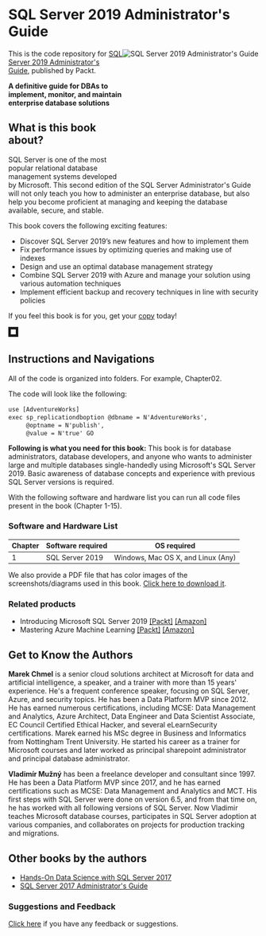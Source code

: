 # SQL Server 2019 Administrator's Guide

<a href="https://www.packtpub.com/product/sql-server-2019-administrator-s-guide-second-edition/9781789954326"><img src="https://static.packt-cdn.com/products/9781789954326/cover/smaller" alt="SQL Server 2019 Administrator's Guide" height="256px" align="right"></a>

This is the code repository for [SQL Server 2019 Administrator's Guide](https://www.packtpub.com/product/sql-server-2019-administrator-s-guide-second-edition/9781789954326), published by Packt.

**A definitive guide for DBAs to implement, monitor, and maintain enterprise database solutions**

## What is this book about?
SQL Server is one of the most popular relational database management systems developed by Microsoft. This second edition of the SQL Server Administrator's Guide will not only teach you how to administer an enterprise database, but also help you become proficient at managing and keeping the database available, secure, and stable.

This book covers the following exciting features: 

* Discover SQL Server 2019’s new features and how to implement them
* Fix performance issues by optimizing queries and making use of indexes
* Design and use an optimal database management strategy
* Combine SQL Server 2019 with Azure and manage your solution using various automation techniques
* Implement efficient backup and recovery techniques in line with security policies

If you feel this book is for you, get your [copy](https://www.amazon.com/dp/1789954320) today!

<a href="https://www.packtpub.com/?utm_source=github&utm_medium=banner&utm_campaign=GitHubBanner"><img src="https://raw.githubusercontent.com/PacktPublishing/GitHub/master/GitHub.png" 
alt="https://www.packtpub.com/" border="5" /></a>


## Instructions and Navigations
All of the code is organized into folders. For example, Chapter02.

The code will look like the following:
```
use [AdventureWorks] 
exec sp_replicationdboption @dbname = N'AdventureWorks',    
     @optname = N'publish',   
     @value = N'true' GO
```

**Following is what you need for this book:**
This book is for database administrators, database developers, and anyone who wants to administer large and multiple databases single-handedly using Microsoft's SQL Server 2019. Basic awareness of database concepts and experience with previous SQL Server versions is required.

With the following software and hardware list you can run all code files present in the book (Chapter 1-15).

### Software and Hardware List

| Chapter  | Software required                   | OS required                        |
| -------- | ------------------------------------| -----------------------------------|
| 1        | SQL Server 2019                    | Windows, Mac OS X, and Linux (Any) |


We also provide a PDF file that has color images of the screenshots/diagrams used in this book. [Click here to download it](https://static.packt-cdn.com/downloads/9781789954326_ColorImages.pdf).

### Related products 
* Introducing Microsoft SQL Server 2019 [[Packt]](https://www.packtpub.com/product/introducing-microsoft-sql-server-2019/9781838826215) [[Amazon]](https://www.amazon.com/dp/1838826211)
* Mastering Azure Machine Learning [[Packt]](https://www.packtpub.com/product/mastering-azure-machine-learning/9781789807554) [[Amazon]](https://www.amazon.com/dp/1789807557)

## Get to Know the Authors
**Marek Chmel**
is a senior cloud solutions architect at Microsoft for data and artificial intelligence, a speaker, and a trainer with more than 15 years' experience. He's a frequent conference speaker, focusing on SQL Server, Azure, and security topics. He has been a Data Platform MVP since 2012. He has earned numerous certifications, including MCSE: Data Management and Analytics, Azure Architect, Data Engineer and Data Scientist Associate, EC Council Certified Ethical Hacker, and several eLearnSecurity certifications. Marek earned his MSc degree in Business and Informatics from Nottingham Trent University. He started his career as a trainer for Microsoft courses and later worked as principal sharepoint administrator and principal database administrator.

**Vladimír Mužný**
has been a freelance developer and consultant since 1997. He has been a Data Platform MVP since 2017, and he has earned certifications such as MCSE: Data Management and Analytics and MCT. His first steps with SQL Server were done on version 6.5, and from that time on, he has worked with all following versions of SQL Server. Now Vladimir teaches Microsoft database courses, participates in SQL Server adoption at various companies, and collaborates on projects for production tracking and migrations.


## Other books by the authors
* [Hands-On Data Science with SQL Server 2017](https://www.packtpub.com/product/hands-on-data-science-with-sql-server-2017/9781788996341)
* [SQL Server 2017 Administrator's Guide](https://www.packtpub.com/product/sql-server-2017-administrator-s-guide/9781786462541)

### Suggestions and Feedback
[Click here](https://docs.google.com/forms/d/e/1FAIpQLSdy7dATC6QmEL81FIUuymZ0Wy9vH1jHkvpY57OiMeKGqib_Ow/viewform) if you have any feedback or suggestions.

